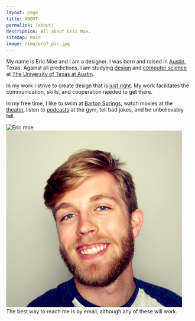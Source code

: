 ```yaml
---
layout: page
title: ABOUT
permalink: /about/
description: All about Eric Moe.
sitemap: main
image: /img/prof_pic.jpg
---
```

My name is Eric Moe and I am a designer. I was born and raised in <a href="http://www.keepaustinweird.com/" target="_blank" >Austin</a>, Texas. Against all predictions, I am studying <a href="http://utvac.org/" target="_blank">design</a> and <a href="https://login.cs.utexas.edu/" target="_blank">computer science</a> at <a href="http://tower.utexas.edu/" target="_blank">The University of Texas at Austin</a>.

In my work I strive to create design that is <a href="https://dl.dropboxusercontent.com/u/27871123/Treehouse_A%20Public%20Space.pdf" target="_blank">just right</a>. My work facilitates the communication, skills, and cooperation needed to get there.

In my free time, I like to swim at <a href="http://www.edwardsaquifer.net/barton.html" target="_blank">Barton Springs</a>, watch movies at the <a href="http://birthmoviesdeath.com/about" target="_blank">theater</a>, listen to <a href="http://99percentinvisible.org/" target="_blank">podcasts</a> at the gym, tell bad jokes, and be unbelievably tall.

<div class="img_row">
	<img class="col two" src="{{ site.baseurl }}/img/about_2.jpg" alt="Eric moe" title="Screen Printing"/>
	<img class="col one left" src="/img/prof_pic.jpg" alt="Eric Moe" title="Eric Moe"/>
</div>

<span class="contacticon2 center">
	<a href="mailto:{{ site.email }}"><span class="fa-stack fa-lg">
	  <i class="fa fa-square fa-stack-2x"></i>
	  <i class="fa fa-envelope fa-stack-1x fa-inverse"></i>
	</span></a> 
	<a href="{{ site.instagram }}" target="_blank"><span class="fa-stack fa-lg">
	  <i class="fa fa-square fa-stack-2x"></i>
	  <i class="fa fa-instagram fa-stack-1x fa-inverse"></i>
	</span></a> 
	<a href="{{ site.twitteruser }}" target="_blank"><span class="fa-stack fa-lg">
	  <i class="fa fa-square fa-stack-2x"></i>
	  <i class="fa fa-twitter fa-stack-1x fa-inverse"></i>
	</span></a> 
	<a href="{{ site.dribbble }}" target="_blank"><span class="fa-stack fa-lg">
	  <i class="fa fa-square fa-stack-2x"></i>
	  <i class="fa fa-dribbble fa-stack-1x fa-inverse"></i>
	</span></a> 
	<a href="{{ site.linkedin }}" target="_blank"><span class="fa-stack fa-lg">
	  <i class="fa fa-square fa-stack-2x"></i>
	  <i class="fa fa-linkedin fa-stack-1x fa-inverse"></i>
	</span></a> 
	<a href="{{ site.tumblr }}" target="_blank"><span class="fa-stack fa-lg">
	  <i class="fa fa-square fa-stack-2x"></i>
	  <i class="fa fa-tumblr fa-stack-1x fa-inverse"></i>
	</span></a> 
	<a href="{{ site.pinterest }}" target="_blank"><span class="fa-stack fa-lg">
	  <i class="fa fa-square fa-stack-2x"></i>
	  <i class="fa fa-pinterest fa-stack-1x fa-inverse"></i>
	</span></a> 
	<a href="{{ site.reddit }}" target="_blank"><span class="fa-stack fa-lg">
	  <i class="fa fa-square fa-stack-2x"></i>
	  <i class="fa fa-reddit-alien fa-stack-1x fa-inverse"></i>
	</span></a> 
	<a href="https://github.com/geomoetric/" target="_blank"><span class="fa-stack fa-lg">
	  <i class="fa fa-square fa-stack-2x"></i>
	  <i class="fa fa-github-alt fa-stack-1x fa-inverse"></i>
	</span></a> 
	<a href="{{ site.github }}" target="_blank"><span class="fa-stack fa-lg">
	  <i class="fa fa-square fa-stack-2x"></i>
	  <i class="fa fa-shopping-basket fa-stack-1x fa-inverse"></i>
	</span></a> 
	<a href="{{ site.behance }}" target="_blank"><span class="fa-stack fa-lg">
	  <i class="fa fa-square fa-stack-2x"></i>
	  <i class="fa fa-behance fa-stack-1x fa-inverse"></i>
	</span></a>
</span>
<div class="col three caption">
	The best way to reach me is by email, although any of these will work.
</div>


<!--<img class="col one left" src="/img/prof_pic.jpg">

<div class="col three caption">
	The best way to reach me is by email, though any of these will work.
</div>
<br/>
<hr/>
<br/>
-->



